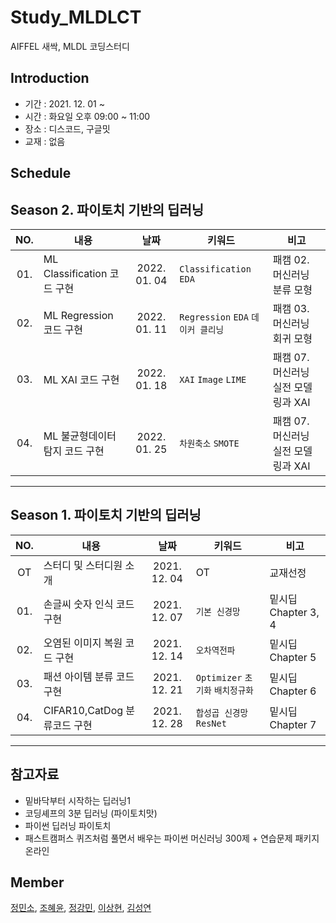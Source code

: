 # Study_MLDLCT
AIFFEL 새싹, MLDL 코딩스터디 

## Introduction
* 기간 : 2021. 12. 01 ~
* 시간 : 화요일 오후 09:00 ~ 11:00 
* 장소 : 디스코드, 구글밋
* 교재 : 없음
  
## Schedule
Season 2. 파이토치 기반의 딥러닝
---
|  NO.  |     내용    |      날짜     |      키워드      |     비고     |
|:-----:| --------------------------------------- |:---------------:|--------------------------|--------------------------|
| 01. | ML Classification 코드 구현 | 2022. 01. 04  | `Classification` `EDA`               | 패캠 02. 머신러닝 분류 모형|
| 02. | ML Regression 코드 구현     | 2022. 01. 11  | `Regression` `EDA` `데이커 클리닝`    | 패캠 03. 머신러닝 회귀 모형|
| 03. | ML XAI 코드 구현            | 2022. 01. 18  | `XAI` `Image` `LIME`                 | 패캠 07. 머신러닝 실전 모델링과 XAI |
| 04. | ML 불균형데이터 탐지 코드 구현 | 2022. 01. 25  | `차원축소` `SMOTE`                | 패캠 07. 머신러닝 실전 모델링과 XAI |
---

Season 1. 파이토치 기반의 딥러닝
---
|  NO.  |     내용    |      날짜     |      키워드      |     비고     |
|:-----:| --------------------------------------- |:---------------:|--------------------------|--------------------------|
| OT  |스터디 및 스터디원 소개      | 2021. 12. 04   | OT | 교재선정 |
| 01. |손글씨 숫자 인식 코드 구현   | 2021. 12. 07  | `기본 신경망`   | 밑시딥 Chapter 3, 4|
| 02. |오염된 이미지 복원 코드 구현 | 2021. 12. 14  | `오차역전파`    | 밑시딥 Chapter 5|
| 03. |패션 아이템 분류 코드 구현   | 2021. 12. 21  | `Optimizer` `초기화` `배치정규화` | 밑시딥 Chapter 6 |
| 04. |CIFAR10,CatDog 분류코드 구현| 2021. 12. 28  | `합성곱 신경망` `ResNet`| 밑시딥 Chapter 7 |
---


## 참고자료
* 밑바닥부터 시작하는 딥러닝1
* 코딩셰프의 3분 딥러닝 (파이토치맛)
* 파이썬 딥러닝 파이토치
* 패스트캠퍼스 퀴즈처럼 풀면서 배우는 파이썬 머신러닝 300제 + 연습문제 패키지 온라인

## Member
[정민소](https://github.com/minssoj/), [조혜윤](https://github.com/ahreum2021/), [정강민](https://github.com/Raziel-JKM), [이상현](https://github.com/oddhyeon), [김성연](https://github.com/yeonkkk)
